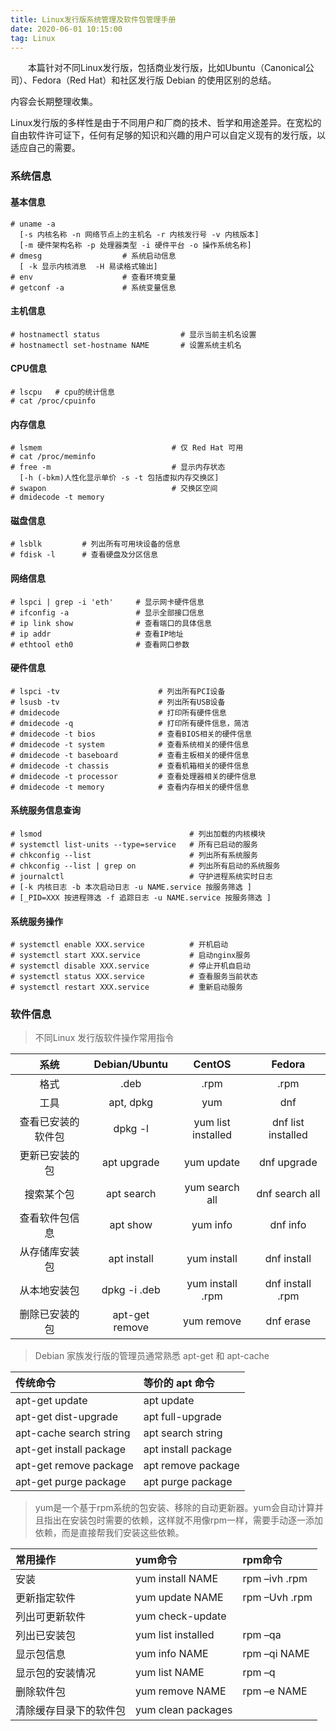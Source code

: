 ```yaml
---
title: Linux发行版系统管理及软件包管理手册
date: 2020-06-01 10:15:00
tag: Linux
---
```


　　本篇针对不同Linux发行版，包括商业发行版，比如Ubuntu（Canonical公司）、Fedora（Red Hat）和社区发行版 Debian 的使用区别的总结。

内容会长期整理收集。

Linux发行版的多样性是由于不同用户和厂商的技术、哲学和用途差异。在宽松的自由软件许可证下，任何有足够的知识和兴趣的用户可以自定义现有的发行版，以适应自己的需要。

### 系统信息

#### 基本信息
        
    # uname -a  
      [-s 内核名称 -n 网络节点上的主机名 -r 内核发行号 -v 内核版本]
      [-m 硬件架构名称 -p 处理器类型 -i 硬件平台 -o 操作系统名称]
    # dmesg                  # 系统启动信息
      [ -k 显示内核消息  -H 易读格式输出]
    # env                    # 查看环境变量
    # getconf -a             # 系统变量信息
        
#### 主机信息

    # hostnamectl status                  # 显示当前主机名设置
    # hostnamectl set-hostname NAME       # 设置系统主机名
    
#### CPU信息

    # lscpu   # cpu的统计信息
    # cat /proc/cpuinfo

#### 内存信息

    # lsmem                             # 仅 Red Hat 可用
    # cat /proc/meminfo 
    # free -m                           # 显示内存状态
      [-h (-bkm)人性化显示单价 -s -t 包括虚拟内存交换区]
    # swapon                            # 交换区空间
    # dmidecode -t memory
    
#### 磁盘信息

    # lsblk         # 列出所有可用块设备的信息
    # fdisk -l      # 查看硬盘及分区信息
    
#### 网络信息

    # lspci | grep -i 'eth'     # 显示网卡硬件信息
    # ifconfig -a               # 显示全部接口信息
    # ip link show              # 查看端口的具体信息
    # ip addr                   # 查看IP地址
    # ethtool eth0              # 查看网口参数

#### 硬件信息

    # lspci -tv                      # 列出所有PCI设备
    # lsusb -tv                      # 列出所有USB设备
    # dmidecode                      # 打印所有硬件信息
    # dmidecode -q                   # 打印所有硬件信息，简洁
    # dmidecode -t bios              # 查看BIOS相关的硬件信息
    # dmidecode -t system            # 查看系统相关的硬件信息
    # dmidecode -t baseboard         # 查看主板相关的硬件信息
    # dmidecode -t chassis           # 查看机箱相关的硬件信息
    # dmidecode -t processor         # 查看处理器相关的硬件信息
    # dmidecode -t memory            # 查看内存相关的硬件信息

#### 系统服务信息查询

    # lsmod                                 # 列出加载的内核模块
    # systemctl list-units --type=service   # 所有已启动的服务
    # chkconfig --list                      # 列出所有系统服务
    # chkconfig --list | grep on            # 列出所有启动的系统服务
    # journalctl                            # 守护进程系统实时日志
    # [-k 内核日志 -b 本次启动日志 -u NAME.service 按服务筛选 ]
    # [_PID=XXX 按进程筛选 -f 追踪日志 -u NAME.service 按服务筛选 ]

#### 系统服务操作

    # systemctl enable XXX.service          # 开机启动
    # systemctl start XXX.service           # 启动nginx服务
    # systemctl disable XXX.service         # 停止开机自启动
    # systemctl status XXX.service          # 查看服务当前状态
    # systemctl restart XXX.service         # 重新启动服务

### 软件信息
    
>不同Linux 发行版软件操作常用指令

|系统|Debian/Ubuntu|CentOS|Fedora|
|:---------------:|:---------------:|:---------------:|:---------------:|
|格式             |.deb          |.rpm                 |.rpm|
|工具             |apt, dpkg     |yum                  |dnf|
|查看已安装的软件包 |dpkg -l        |yum list installed  |dnf list installed|
|更新已安装的包    |apt upgrade    |yum update          |dnf upgrade|
|搜索某个包        |apt search     |yum search all      |dnf search all|
|查看软件包信息    |apt show       |yum info            |dnf info|
|从存储库安装包    |apt install    |yum install         |dnf install|
|从本地安装包      |dpkg -i .deb   |yum install .rpm    |dnf install .rpm|
|删除已安装的包    |apt-get remove |yum remove          |dnf erase|

>Debian 家族发行版的管理员通常熟悉 apt-get 和 apt-cache

|传统命令|等价的 apt 命令|
|:---------------|:---------------|
|apt-get update         |   apt update
|apt-get dist-upgrade   |   apt full-upgrade
|apt-cache search string|   apt search string
|apt-get install package|   apt install package
|apt-get remove package |   apt remove package
|apt-get purge package  |   apt purge package

>yum是一个基于rpm系统的包安装、移除的自动更新器。yum会自动计算并且指出在安装包时需要的依赖，这样就不用像rpm一样，需要手动逐一添加依赖，而是直接帮我们安装这些依赖。

|常用操作|yum命令|rpm命令|
|:---------------|:---------------|:---------------|
|安装	         |    yum install NAME      |   rpm –ivh .rpm
|更新指定软件      |    yum update NAME      |   rpm –Uvh .rpm
|列出可更新软件	 |    yum check-update ||
|列出已安装包      |    yum list installed   |   rpm –qa
|显示包信息	     |    yum info NAME         |   rpm –qi NAME
|显示包的安装情况	 |    yum list NAME         |   rpm –q
|删除软件包	     |    yum remove NAME       |   rpm –e NAME
|清除缓存目录下的软件包| yum clean packages |||
